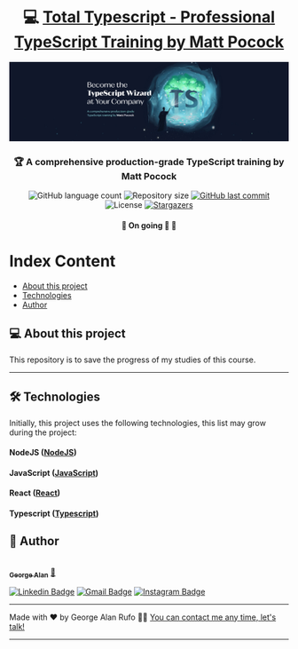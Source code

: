 

<h1 align="center">
     💻 <a href="https://www.totaltypescript.com/" alt="Total Typescript - Professional TypeScript Training by Matt Pocock" target="_blank">Total Typescript - Professional TypeScript Training by Matt Pocock</a>
</h1>

![](https://raw.githubusercontent.com/georgealan/total-typescript-course/main/assets/total-typescrip-cover.jpg)

<h3 align="center">
    🏆 A comprehensive production-grade TypeScript training by Matt Pocock
</h3>

<p align="center">
  <img alt="GitHub language count" src="https://img.shields.io/github/languages/count/georgealan/total-typescript-course?color=%2304D361">

  <img alt="Repository size" src="https://img.shields.io/github/repo-size/georgealan/total-typescript-course">
  
  <a href="https://github.com/georgealan/total-typescript-course/commits/main">
    <img alt="GitHub last commit" src="https://img.shields.io/github/last-commit/georgealan/total-typescript-course">
  </a>
    
   <img alt="License" src="https://img.shields.io/badge/license-MIT-brightgreen">
   <a href="https://github.com/georgealan/total-typescript-course/stargazers">
    <img alt="Stargazers" src="https://img.shields.io/github/stars/georgealan/total-typescript-course?style=social">
  </a>
</p>

<h4 align="center">
	🚧   On going 🚀 🚧
</h4>

Index Content
=================
<!--ts-->
   * [About this project](#-about-this-project)
   * [Technologies](#-technologies)
   * [Author](#-author)
<!--te-->


## 💻 About this project

This repository is to save the progress of my studies of this course.

---

## 🛠 Technologies

Initially, this project uses the following technologies, this list may grow during the project:

#### **NodeJS**  ([NodeJS](https://nodejs.org/en))
#### **JavaScript**  ([JavaScript](https://developer.mozilla.org/en-US/docs/Web/JavaScript))
#### **React**  ([React](https://react.dev/))
#### **Typescript**  ([Typescript](https://www.typescriptlang.org/))

## 🦸 Author

<a href="https://blog.kodyweb.com.br/author/george/">
 <img style="border-radius: 50%;" src="https://avatars2.githubusercontent.com/u/37253093?s=400&u=4793c91ecbabc6342381bd7c411d323f14e59dce&v=4" width="100px;" alt=""/>
 <br />
 <sub><b>George Alan</b></sub></a> <a href="https://www.linkedin.com/in/georgealanrufo/" title="George Alan">🚀</a>
 <br />

[![Linkedin Badge](https://img.shields.io/badge/-George-blue?style=flat-square&logo=Linkedin&logoColor=white&link=https://www.linkedin.com/in/georgealanrufo/)](https://www.linkedin.com/in/george-alan-fullstack-developer/) 
[![Gmail Badge](https://img.shields.io/badge/-georgealan@gmail.com-c14438?style=flat-square&logo=Gmail&logoColor=white&link=mailto:georgealan@gmail.com)](mailto:georgealanrufo@gmail.com) [![Instagram Badge](https://img.shields.io/badge/-georgealan-a43b9d?style=flat-square&logo=Instagram&logoColor=white&link=https://www.instagram.com/georgealanrufo/)](https://www.instagram.com/georgealanrufo/)

---

Made with ❤️ by George Alan Rufo 👋🏽 [You can contact me any time, let's talk!](https://www.linkedin.com/in/georgealanrufo/)

---